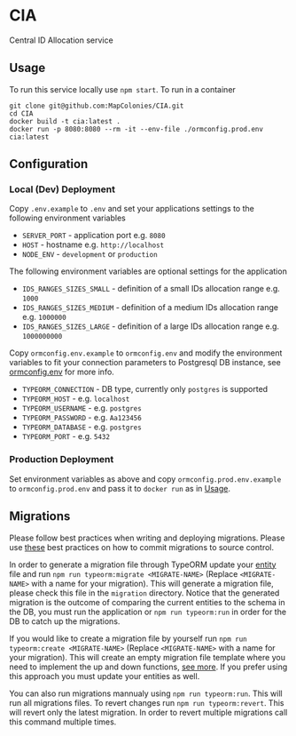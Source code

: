 # CIA
Central ID Allocation service

## Usage
To run this service locally use `npm start`. To run in a container
```shell
git clone git@github.com:MapColonies/CIA.git
cd CIA
docker build -t cia:latest .
docker run -p 8080:8080 --rm -it --env-file ./ormconfig.prod.env cia:latest
```

## Configuration
### Local (Dev) Deployment
Copy `.env.example` to `.env` and set your applications settings to the following environment variables
* `SERVER_PORT` - application port e.g. `8080`
* `HOST` - hostname e.g. `http://localhost`
* `NODE_ENV` - `development` or `production`

The following environment variables are optional settings for the application
* `IDS_RANGES_SIZES_SMALL` - definition of a small IDs allocation range e.g. `1000`
* `IDS_RANGES_SIZES_MEDIUM` - definition of a medium IDs allocation range e.g. `1000000`
* `IDS_RANGES_SIZES_LARGE` - definition of a large IDs allocation range e.g. `1000000000`

Copy `ormconfig.env.example` to `ormconfig.env` and modify the environment variables to fit your connection parameters to Postgresql DB instance, see [ormconfig.env](https://typeorm.io/#/using-ormconfig/using-environment-variables) for more info.
* `TYPEORM_CONNECTION` - DB type, currently only `postgres` is supported
* `TYPEORM_HOST` - e.g. `localhost`
* `TYPEORM_USERNAME` - e.g. `postgres`
* `TYPEORM_PASSWORD` - e.g. `Aa123456`
* `TYPEORM_DATABASE` - e.g. `postgres`
* `TYPEORM_PORT` - e.g. `5432`

### Production Deployment
Set environment variables as above and copy `ormconfig.prod.env.example` to `ormconfig.prod.env` and pass it to `docker run` as in [Usage](#Usage).

## Migrations
Please follow best practices when writing and deploying migrations. Please use [these](http://ryanogles.by/database-migrations-best-practices/) best practices on how to commit migrations to source control.

In order to generate a migration file through TypeORM update your [entity](https://typeorm.io/#/entities) file and run `npm run typeorm:migrate <MIGRATE-NAME>` (Replace `<MIGRATE-NAME>` with a name for your migration). This will generate a migration file, please check this file in the `migration` directory. Notice that the generated migration is the outcome of comparing the current entities to the schema in the DB, you must run the application or `npm run typeorm:run` in order for the DB to catch up the migrations.

If you would like to create a migration file by yourself run `npm run typeorm:create <MIGRATE-NAME>` (Replace `<MIGRATE-NAME>` with a name for your migration). This will create an empty migration file template where you need to implement the up and down functions, [see more](https://typeorm.io/#/migrations/creating-a-new-migration). If you prefer using this approach you must update your entities as well.

You can also run migrations mannualy using `npm run typeorm:run`. This will run all migrations files. To revert changes run `npm run typeorm:revert`. This will revert only the latest migration. In order to revert multiple migrations call this command multiple times.